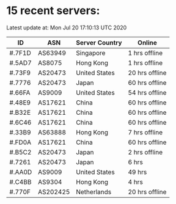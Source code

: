 # 15 recent servers:

Latest update at: Mon Jul 20 17:10:13 UTC 2020

| ID | ASN | Server Country | Online |
| -- | --- | -------------- | ------ |
| #.7F1D | AS63949 | Singapore | 1 hrs offline |
| #.5AD7 | AS8075 | Hong Kong | 1 hrs offline |
| #.73F9 | AS20473 | United States | 20 hrs offline |
| #.7776 | AS20473 | Japan | 60 hrs offline |
| #.66FA | AS9009 | United States | 54 hrs offline |
| #.48E9 | AS17621 | China | 60 hrs offline |
| #.B32E | AS17621 | China | 60 hrs offline |
| #.6C46 | AS17621 | China | 60 hrs offline |
| #.33B9 | AS63888 | Hong Kong | 7 hrs offline |
| #.FD0A | AS17621 | China | 60 hrs offline |
| #.B5C2 | AS20473 | Japan | 2 hrs offline |
| #.7261 | AS20473 | Japan | 6 hrs |
| #.AA0D | AS9009 | United States | 49 hrs |
| #.C4BB | AS9304 | Hong Kong | 4 hrs |
| #.770F | AS202425 | Netherlands | 20 hrs offline |

